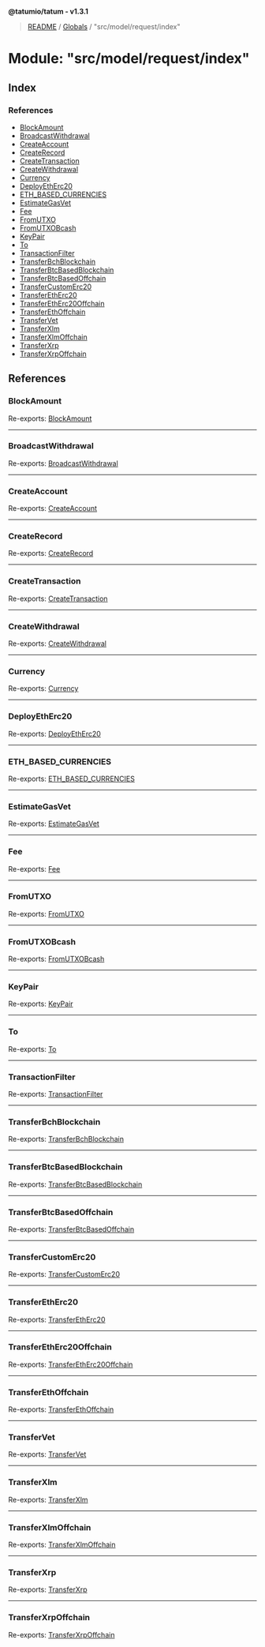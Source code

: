 **@tatumio/tatum - v1.3.1**

> [README](../README.md) / [Globals](../globals.md) / "src/model/request/index"

# Module: "src/model/request/index"

## Index

### References

* [BlockAmount](_src_model_request_index_.md#blockamount)
* [BroadcastWithdrawal](_src_model_request_index_.md#broadcastwithdrawal)
* [CreateAccount](_src_model_request_index_.md#createaccount)
* [CreateRecord](_src_model_request_index_.md#createrecord)
* [CreateTransaction](_src_model_request_index_.md#createtransaction)
* [CreateWithdrawal](_src_model_request_index_.md#createwithdrawal)
* [Currency](_src_model_request_index_.md#currency)
* [DeployEthErc20](_src_model_request_index_.md#deployetherc20)
* [ETH\_BASED\_CURRENCIES](_src_model_request_index_.md#eth_based_currencies)
* [EstimateGasVet](_src_model_request_index_.md#estimategasvet)
* [Fee](_src_model_request_index_.md#fee)
* [FromUTXO](_src_model_request_index_.md#fromutxo)
* [FromUTXOBcash](_src_model_request_index_.md#fromutxobcash)
* [KeyPair](_src_model_request_index_.md#keypair)
* [To](_src_model_request_index_.md#to)
* [TransactionFilter](_src_model_request_index_.md#transactionfilter)
* [TransferBchBlockchain](_src_model_request_index_.md#transferbchblockchain)
* [TransferBtcBasedBlockchain](_src_model_request_index_.md#transferbtcbasedblockchain)
* [TransferBtcBasedOffchain](_src_model_request_index_.md#transferbtcbasedoffchain)
* [TransferCustomErc20](_src_model_request_index_.md#transfercustomerc20)
* [TransferEthErc20](_src_model_request_index_.md#transferetherc20)
* [TransferEthErc20Offchain](_src_model_request_index_.md#transferetherc20offchain)
* [TransferEthOffchain](_src_model_request_index_.md#transferethoffchain)
* [TransferVet](_src_model_request_index_.md#transfervet)
* [TransferXlm](_src_model_request_index_.md#transferxlm)
* [TransferXlmOffchain](_src_model_request_index_.md#transferxlmoffchain)
* [TransferXrp](_src_model_request_index_.md#transferxrp)
* [TransferXrpOffchain](_src_model_request_index_.md#transferxrpoffchain)

## References

### BlockAmount

Re-exports: [BlockAmount](../classes/_src_model_request_blockamount_.blockamount.md)

___

### BroadcastWithdrawal

Re-exports: [BroadcastWithdrawal](../interfaces/_src_model_request_broadcastwithdrawal_.broadcastwithdrawal.md)

___

### CreateAccount

Re-exports: [CreateAccount](../classes/_src_model_request_createaccount_.createaccount.md)

___

### CreateRecord

Re-exports: [CreateRecord](../classes/_src_model_request_createrecord_.createrecord.md)

___

### CreateTransaction

Re-exports: [CreateTransaction](../classes/_src_model_request_createtransaction_.createtransaction.md)

___

### CreateWithdrawal

Re-exports: [CreateWithdrawal](../classes/_src_model_request_createwithdrawal_.createwithdrawal.md)

___

### Currency

Re-exports: [Currency](../enums/_src_model_request_currency_.currency.md)

___

### DeployEthErc20

Re-exports: [DeployEthErc20](../classes/_src_model_request_deployetherc20_.deployetherc20.md)

___

### ETH\_BASED\_CURRENCIES

Re-exports: [ETH\_BASED\_CURRENCIES](_src_model_request_currency_.md#eth_based_currencies)

___

### EstimateGasVet

Re-exports: [EstimateGasVet](../classes/_src_model_request_estimategasvet_.estimategasvet.md)

___

### Fee

Re-exports: [Fee](../classes/_src_model_request_fee_.fee.md)

___

### FromUTXO

Re-exports: [FromUTXO](../classes/_src_model_request_transferbtcbasedblockchain_.fromutxo.md)

___

### FromUTXOBcash

Re-exports: [FromUTXOBcash](../classes/_src_model_request_transferbchblockchain_.fromutxobcash.md)

___

### KeyPair

Re-exports: [KeyPair](../classes/_src_model_request_transferbtcbasedoffchain_.keypair.md)

___

### To

Re-exports: [To](../classes/_src_model_request_transferbtcbasedblockchain_.to.md)

___

### TransactionFilter

Re-exports: [TransactionFilter](../classes/_src_model_request_transactionfilter_.transactionfilter.md)

___

### TransferBchBlockchain

Re-exports: [TransferBchBlockchain](../classes/_src_model_request_transferbchblockchain_.transferbchblockchain.md)

___

### TransferBtcBasedBlockchain

Re-exports: [TransferBtcBasedBlockchain](../classes/_src_model_request_transferbtcbasedblockchain_.transferbtcbasedblockchain.md)

___

### TransferBtcBasedOffchain

Re-exports: [TransferBtcBasedOffchain](../classes/_src_model_request_transferbtcbasedoffchain_.transferbtcbasedoffchain.md)

___

### TransferCustomErc20

Re-exports: [TransferCustomErc20](../classes/_src_model_request_transfercustomerc20_.transfercustomerc20.md)

___

### TransferEthErc20

Re-exports: [TransferEthErc20](../classes/_src_model_request_transferetherc20_.transferetherc20.md)

___

### TransferEthErc20Offchain

Re-exports: [TransferEthErc20Offchain](../classes/_src_model_request_transferetherc20offchain_.transferetherc20offchain.md)

___

### TransferEthOffchain

Re-exports: [TransferEthOffchain](../classes/_src_model_request_transferethoffchain_.transferethoffchain.md)

___

### TransferVet

Re-exports: [TransferVet](../classes/_src_model_request_transfervet_.transfervet.md)

___

### TransferXlm

Re-exports: [TransferXlm](../classes/_src_model_request_transferxlm_.transferxlm.md)

___

### TransferXlmOffchain

Re-exports: [TransferXlmOffchain](../classes/_src_model_request_transferxlmoffchain_.transferxlmoffchain.md)

___

### TransferXrp

Re-exports: [TransferXrp](../classes/_src_model_request_transferxrp_.transferxrp.md)

___

### TransferXrpOffchain

Re-exports: [TransferXrpOffchain](../classes/_src_model_request_transferxrpoffchain_.transferxrpoffchain.md)
